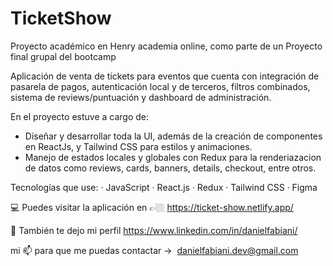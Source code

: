 # TicketShow
Proyecto académico en Henry academia online, como parte de un Proyecto final grupal del bootcamp

Aplicación de venta de tickets para eventos que cuenta con integración de pasarela de pagos, autenticación local y de terceros, filtros combinados, sistema de reviews/puntuación y dashboard de administración.

En el proyecto estuve a cargo de:
- Diseñar y desarrollar toda la UI, además de la creación de componentes en ReactJs, y Tailwind CSS para estilos y animaciones.
- Manejo de estados locales y globales con Redux para la renderiazacion de datos como reviews, cards, banners, details, checkout, entre otros.

Tecnologías que use: · JavaScript · React.js · Redux · Tailwind CSS · Figma

💻 Puedes visitar la aplicación en 👉🏼 https://ticket-show.netlify.app/

🔗 También te dejo mi perfil https://www.linkedin.com/in/danielfabiani/

mi 📫 para que me puedas contactar →  [danielfabiani.dev@gmail.com](mailto:danielfabiani.dev@gmail.com)


